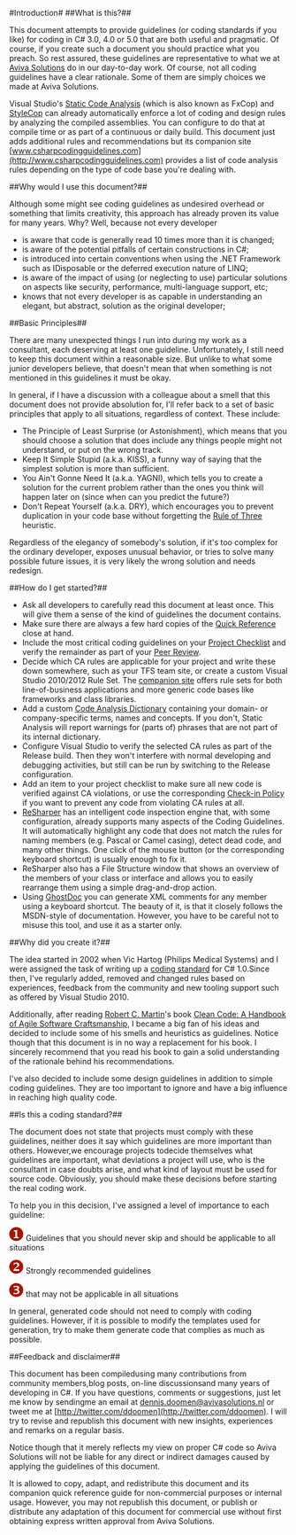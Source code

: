 <!--
NOTE: Requires Markdown Extra. See http://michelf.ca/projects/php-markdown/extra/
 --> 

#Introduction#
##What is this?##

This document attempts to provide guidelines (or coding standards if you like) for coding in C# 3.0, 4.0 or 5.0 that are both useful and pragmatic. Of course, if you create such a document you should practice what you preach. So rest assured, these guidelines are representative to what we at [Aviva Solutions](http://www.avivasolutions.nl) do in our day-to-day work. Of course, not all coding guidelines have a clear rationale. Some of them are simply choices we made at Aviva Solutions.

Visual Studio's [Static Code Analysis](http://msdn.microsoft.com/en-us/library/dd264939.aspx) (which is also known as FxCop) and [StyleCop](http://stylecop.codeplex.com/) can already automatically enforce a lot of coding and design rules by analyzing the compiled assemblies. You can configure to do that at compile time or as part of a continuous or daily build. This document just adds additional rules and recommendations but its companion site [www.csharpcodingguidelines.com](http://www.csharpcodingguidelines.com) provides a list of code analysis rules depending on the type of code base you're dealing with.

##Why would I use this document?##

Although some might see coding guidelines as undesired overhead or something that limits creativity, this approach has already proven its value for many years. Why? Well, because not every developer

- is aware that code is generally read 10 times more than it is changed;
- is aware of the potential pitfalls of certain constructions in C#;
- is introduced into certain conventions when using the .NET Framework such as IDisposable or the deferred execution nature of LINQ;
- is aware of the impact of using (or neglecting to use) particular solutions on aspects like security, performance, multi-language support, etc;
- knows that not every developer is as capable in understanding an elegant, but abstract, solution as the original developer;

##Basic Principles##

There are many unexpected things I run into during my work as a consultant, each deserving at least one guideline. Unfortunately, I still need to keep this document within a reasonable size. But unlike to what some junior developers believe, that doesn't mean that when something is not mentioned in this guidelines it must be okay.

In general, if I have a discussion with a colleague about a smell that this document does not provide absolution for, I'll refer back to a set of basic principles that apply to all situations, regardless of context. These include:

- The Principle of Least Surprise (or Astonishment), which means that you should choose a solution that does include any things people might not understand, or put on the wrong track.
- Keep It Simple Stupid (a.k.a. KISS), a funny way of saying that the simplest solution is more than sufficient.
- You Ain't Gonne Need It (a.k.a. YAGNI), which tells you to create a solution for the current problem rather than the ones you think will happen later on (since when can you predict the future?)
- Don't Repeat Yourself (a.k.a. DRY), which encourages you to prevent duplication in your code base without forgetting the [Rule of Three](http://lostechies.com/derickbailey/2012/10/31/abstraction-the-rule-of-three/) heuristic.

Regardless of the elegancy of somebody's solution, if it's too complex for the ordinary developer, exposes unusual behavior, or tries to solve many possible future issues, it is very likely the wrong solution and needs redesign.

##How do I get started?##

- Ask all developers to carefully read this document at least once. This will give them a sense of the kind of guidelines the document contains. 
- Make sure there are always a few hard copies of the [Quick Reference](http://www.csharpcodingguidelines.com/) close at hand. 
- Include the most critical coding guidelines on your [Project Checklist](http://www.dennisdoomen.net/2010/03/alm-practices-5-checklists.html) and verify the remainder as part of your [Peer Review](http://www.dennisdoomen.net/2010/02/tfs-development-practices-part-2-peer.html). 
- Decide which CA rules are applicable for your project and write these down somewhere, such as your TFS team site, or create a custom Visual Studio 2010/2012 Rule Set. The [companion site](http://www.csharpcodingguidelines.com/) offers rule sets for both line-of-business applications and more generic code bases like frameworks and class libraries.
- Add a custom [Code Analysis Dictionary](http://msdn.microsoft.com/en-us/library/bb514188.aspx) containing your domain- or company-specific terms, names and concepts. If you don't, Static Analysis will report warnings for (parts of) phrases that are not part of its internal dictionary. 
- Configure Visual Studio to verify the selected CA rules as part of the Release build. Then they won't interfere with normal developing and debugging activities, but still can be run by switching to the Release configuration. 
- Add an item to your project checklist to make sure all new code is verified against CA violations, or use the corresponding [Check-in Policy](http://msdn.microsoft.com/en-us/library/ms182075(v=vs.110).aspx) if you want to prevent any code from violating CA rules at all. 
- [ReSharper](http://www.jetbrains.com/resharper/) has an intelligent code inspection engine that, with some configuration, already supports many aspects of the Coding Guidelines. It will automatically highlight any code that does not match the rules for naming members (e.g. Pascal or Camel casing), detect dead code, and many other things. One click of the mouse button (or the corresponding keyboard shortcut) is usually enough to fix it. 
- ReSharper also has a File Structure window that shows an overview of the members of your class or interface and allows you to easily rearrange them using a simple drag-and-drop action. 
- Using [GhostDoc](http://submain.com/products/ghostdoc.aspx) you can generate XML comments for any member using a keyboard shortcut. The beauty of it, is that it closely follows the MSDN-style of documentation. However, you have to be careful not to misuse this tool, and use it as a starter only. 

##Why did you create it?##

The idea started in 2002 when Vic Hartog (Philips Medical Systems) and I were assigned the task of writing up a [coding standard](http://www.tiobe.com/content/paperinfo/gemrcsharpcs.pdf) for C# 1.0.Since then, I've regularly added, removed and changed rules based on experiences, feedback from the community and new tooling support such as offered by Visual Studio 2010.

Additionally, after reading [Robert C. Martin](http://www.objectmentor.com/omTeam/martin_r.html)'s book [Clean Code: A Handbook of Agile Software Craftsmanship](http://www.amazon.com/Clean-Code-Handbook-Software-Craftsmanship/dp/0132350882), I became a big fan of his ideas and decided to include some of his smells and heuristics as guidelines. Notice though that this document is in no way a replacement for his book. I sincerely recommend that you read his book to gain a solid understanding of the rationale behind his recommendations.

I've also decided to include some design guidelines in addition to simple coding guidelines. They are too important to ignore and have a big influence in reaching high quality code.

##Is this a coding standard?##

The document does not state that projects must comply with these guidelines, neither does it say which guidelines are more important than others. However,we encourage projects todecide themselves what guidelines are important, what deviations a project will use, who is the consultant in case doubts arise, and what kind of layout must be used for source code. Obviously, you should make these decisions before starting the real coding work.

To help you in this decision, I've assigned a level of importance to each guideline:

![](images/1.png) Guidelines that you should never skip and should be applicable to all situations

![](images/2.png) Strongly recommended guidelines

![](images/3.png) that may not be applicable in all situations

In general, generated code should not need to comply with coding guidelines. However, if it is possible to modify the templates used for generation, try to make them generate code that complies as much as possible.

##Feedback and disclaimer##

This document has been compiledusing many contributions from community members,blog posts, on-line discussionsand many years of developing in C#. If you have questions, comments or suggestions, just let me know by sendingme an email at [dennis.doomen@avivasolutions.nl](mailto:dennis.doomen@avivasolutions.nl) or tweet me at [http://twitter.com/ddoomen](http://twitter.com/ddoomen). I will try to revise and republish this document with new insights, experiences and remarks on a regular basis.

Notice though that it merely reflects my view on proper C# code so Aviva Solutions will not be liable for any direct or indirect damages caused by applying the guidelines of this document.

It is allowed to copy, adapt, and redistribute this document and its companion quick reference guide for non-commercial purposes or internal usage. However, you may not republish this document, or publish or distribute any adaptation of this document for commercial use without first obtaining express written approval from Aviva Solutions.
